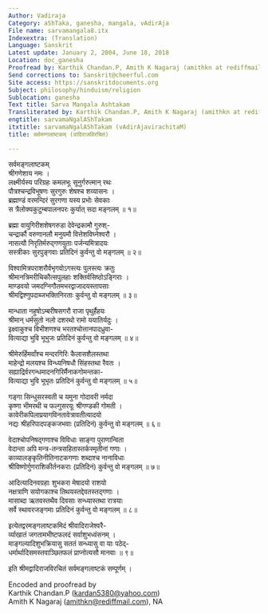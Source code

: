 ```yaml
---
Author: Vadiraja
Category: aShTaka, ganesha, mangala, vAdirAja
File name: sarvamangala8.itx
Indexextra: (Translation)
Language: Sanskrit
Latest update: January 2, 2004, June 18, 2018
Location: doc_ganesha
Proofread by: Karthik Chandan.P, Amith K Nagaraj (amithkn at rediffmail.com)
Send corrections to: Sanskrit@cheerful.com
Site access: https://sanskritdocuments.org
Subject: philosophy/hinduism/religion
Sublocation: ganesha
Text title: Sarva Mangala Ashtakam
Transliterated by: Karthik Chandan.P, Amith K Nagaraj (amithkn at rediffmail.com)
engtitle: sarvamaNgalAShTakam
itxtitle: sarvamaNgalAShTakam (vAdirAjavirachitaM)
title: सर्वमण्गलाष्टकम् (वादिराजविरचितं)

---
```

  
 सर्वमङ्गलाष्टकम्   
           श्रीगणेशाय नमः ।  
लक्ष्मीर्यस्य परिग्रहः कमलभूः सूनुर्गरुत्मान् रथः  
पौत्रश्चन्द्रविभूषणः सुरगुरुः शेषश्च शय्यासनः ।  
ब्रह्माण्डं वरमन्दिरं सुरगणा यस्य प्रभोः सेवकाः  
स त्रैलोक्यकुटुम्बपालनपरः कुर्यात् सदा मङ्गलम् ॥  १॥  
  
ब्रह्मा वायुगिरीशशेषगरुडा देवेन्द्रकामौ गुरुश्-  
चन्द्रार्कौ वरुणानलौ मनुयमौ वित्तेशविघ्नेश्वरौ ।  
नासत्यौ निरृतिर्मरुद्गणयुताः पर्जन्यमित्रादयः  
सस्त्रीकाः सुरपुङ्गवाः प्रतिदिनं कुर्वन्तु वो मङ्गलम् ॥ २॥  
  
विश्वामित्रपराशरौर्वभृगवोऽगस्त्यः पुलस्त्यः क्रतुः  
श्रीमानत्रिमरीचिकौत्सपुलहाः शक्तिर्वसिष्ठोऽङ्गिराः ।  
माण्डवयो जमदग्निगौतमभरद्वाजादयस्तापसाः  
श्रीमद्विश्णुपदाब्जभक्तिनिरताः कुर्वन्तु वो मङ्गलम् ॥ ३॥  
  
मान्धाता नहुषोऽम्बरीषसगरौ राजा पृथुर्हैहयः  
श्रीमान् धर्मसुतो नलो दशरथो रामो ययातिर्यदुः ।  
इक्ष्वाकुश्च विभीशणश्च भरतश्चोत्तानपादध्रुवा-  
वित्याद्या भुवि भूभुजः प्रतिदिनं कुर्वन्तु वो मङ्गलम् ॥ ४॥  
  
श्रीमेरुर्हिमवाँश्च मन्दरगिरिः कैलासशैलस्तथा  
माहेन्द्रो मलयश्च विन्ध्यनिषधौ सिंहस्तथा रैवतः ।  
सह्याद्रिर्वरगन्धमादनगिरिर्मैनाकगोमन्तका-  
वित्याद्या भुवि भूभृतः प्रतिदिनं कुर्वन्तु वो मङ्गलम् ॥ ५॥  
  
गङ्गा सिन्धुसरस्वती च यमुना गोदावरी नर्मदा  
कृष्णा भीमरथी च फल्गुसरयूः श्रीगण्डकी गोमती ।  
कावेरीकपिलाप्रयागविनतावेत्रावतीत्यादयो  
नद्यः श्रीहरिपादपङ्कजभवाः (प्रतिदिनं) कुर्वन्तु वो मङ्गलम् ॥ ६॥  
  
वेदाश्चोपनिषद्गणाश्च विविधाः साङ्गा पुराणान्विता  
वेदान्ता अपि मन्त्र-तन्त्रसहितास्तर्कस्मृतीनां गणाः ।  
काव्यालङ्कृतिनीतिनाटकगणाः शब्दाश्च नानाविधाः  
श्रीविष्णोर्गुणराशिकीर्तनकराः (प्रतिदिनं) कुर्वन्तु वो मङ्गलम् ॥ ७॥  
  
आदित्यादिनवग्रहाः शुभकरा मेषादयो राशयो  
नक्षत्राणि सयोगकाश्च तिथयस्तद्देवतस्तद्गणाः ।  
मासाब्दा ऋतवस्तथैव दिवसाः सन्ध्यास्तथा रात्रयाः  
सर्वे स्थावरजङ्गमाः प्रतिदिनं कुर्वन्तु वो मङ्गलम् ॥ ८॥  
  
इत्येतद्वरमङ्गलाष्टकमिदं श्रीवादिराजेश्वरै-  
र्व्याखातं जगतामभीष्टफलदं सर्वाशुभध्वंसनम् ।  
माङ्गल्यादिशुभक्रियासु सततं सन्ध्यासु वा याः पठेद्-  
धर्मार्थादिसमस्तवाञ्छितफलं प्राप्नोत्यसौ मानवाः ॥ ९॥  
  
इति श्रीमद्वादिराजविरचितं सर्वमङ्गलाष्टकं सम्पूर्णम् ।  
  
Encoded and proofread by  
Karthik Chandan.P (kardan5380@yahoo.com)  
Amith K Nagaraj (amithkn@rediffmail.com), NA  
  
